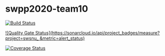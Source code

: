 # swpp2020-team10

[![Build Status](https://travis-ci.org/swsnu/swpp2020-team10.svg?branch=main)](https://travis-ci.org/swsnu/swpp2020-team10)  

[![Quality Gate Status](https://sonarcloud.io/api/project_badges/measure?project=swsnu_ &metric=alert_status)](https://sonarcloud.io/dashboard?id=swsnu_ )  

[![Coverage Status](https://coveralls.io/repos/github/swsnu/swpp2020-team10/badge.svg?branch=main)](https://coveralls.io/github/swsnu/swpp2020-team10?branch=main)